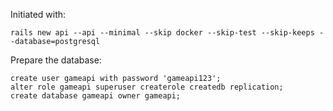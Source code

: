 Initiated with:

`rails new api --api --minimal --skip docker --skip-test --skip-keeps --database=postgresql`

Prepare the database:

```
create user gameapi with password 'gameapi123';
alter role gameapi superuser createrole createdb replication;
create database gameapi owner gameapi;

```
